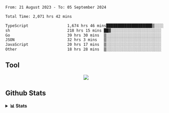 <!--START_SECTION:waka-->

```txt
From: 21 August 2023 - To: 05 September 2024

Total Time: 2,071 hrs 42 mins

TypeScript                 1,674 hrs 46 mins████████████████████▒░░░░   80.84 %
sh                         218 hrs 15 mins ██▓░░░░░░░░░░░░░░░░░░░░░░   10.53 %
Go                         39 hrs 30 mins  ▒░░░░░░░░░░░░░░░░░░░░░░░░   01.91 %
JSON                       32 hrs 3 mins   ▒░░░░░░░░░░░░░░░░░░░░░░░░   01.55 %
JavaScript                 20 hrs 17 mins  ▒░░░░░░░░░░░░░░░░░░░░░░░░   00.98 %
Other                      18 hrs 28 mins  ▒░░░░░░░░░░░░░░░░░░░░░░░░   00.89 %
```

<!--END_SECTION:waka-->

## Tool
<p align="center">
  <a href="https://github.com/chaninlaw">
    <img src="https://skillicons.dev/icons?i=js,typescript,express,nodejs,react,next,postgres,mongodb,html,css,styledcomponents,tailwind,materialui,figma,git,github&perline=8" />
  </a>
</p>

## Github Stats
<details close>
  <summary><b>📊 Stats</b></summary>
  <div align = "center">
    
<picture>
  <source
    srcset="https://github-readme-stats.vercel.app/api?username=chaninlaw&show_icons=true&theme=dark"
    media="(prefers-color-scheme: dark)"
  />
  <source
    srcset="https://github-readme-stats.vercel.app/api?username=chaninlaw&show_icons=true"
    media="(prefers-color-scheme: light), (prefers-color-scheme: no-preference)"
  />
  <img src="https://github-readme-stats.vercel.app/api?username=chaninlaw&show_icons=true" />
</picture>
    
<picture>
  <source
    srcset="https://github-readme-stats.vercel.app/api/top-langs/?username=chaninlaw&layout=donut&theme=dark"
    media="(prefers-color-scheme: dark)"
  />
  <source
    srcset="https://github-readme-stats.vercel.app/api/top-langs/?username=chaninlaw&layout=donut"
    media="(prefers-color-scheme: light), (prefers-color-scheme: no-preference)"
  />
  <img src="https://github-readme-stats.vercel.app/api/top-langs/?username=chaninlaw&layout=donut" />
</picture>
    
  </div>
  
</details>

